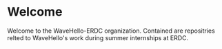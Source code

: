 # Welcome

Welcome to the WaveHello-ERDC organization. Contained are repositries relted to WaveHello's work during summer internships at ERDC.

